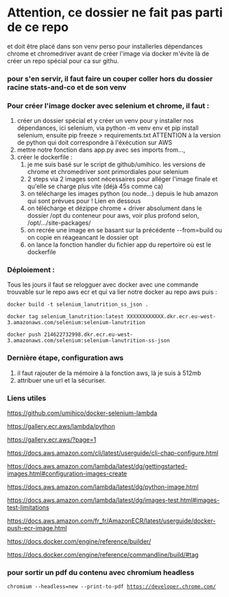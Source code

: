 # Attention, ce dossier ne fait pas parti de ce repo 
et doit être placé dans son venv perso pour installerles dépendances chrome et chromedriver avant de créer l'image via docker m'évite là de créer un repo spécial pour ca sur githu.

### pour s'en servir, il faut faire un couper coller hors du dossier racine stats-and-co et de son venv



### Pour créer l'image docker avec selenium et chrome, il faut :
1. créer un dossier spécial et y créer un venv pour y installer nos dépendances, ici selenium, 
    via python -m venv env et pip install selenium, ensuite pip freeze > requirements.txt
    ATTENTION à la version de python qui doit correspondre à l'éxécution sur AWS
2. mettre notre fonction dans app.py avec ses imports from...,
3. créer le dockerfile :
    1. je me suis basé sur le script de github/umihico. les versions de chrome et chromedriver sont primordiales pour selenium
    2. 2 steps via 2 images sont nécessaires pour alléger l'image finale et qu'elle se charge plus vite (déjà 45s comme ca)
    3. on télécharge les images python (ou node...) depuis le hub amazon qui sont prévues pour ! Lien en dessous
    4. on télécharge et dézippe chrome + driver absolument dans le dossier /opt du conteneur pour aws, voir plus profond selon, /opt/.../site-packages/
    5. on recrée une image en se basant sur la précédente --from=build ou on copie en réageancant le dossier opt
    6. on lance la fonction handler du fichier app du repertoire où est le dockerfile


### Déploiement :
Tous les jours il faut se relogguer avec docker avec une commande trouvable sur le repo aws ecr et qui va lier notre docker au repo aws puis :
```
docker build -t selenium_lanutrition_ss_json .

docker tag selenium_lanutrition:latest XXXXXXXXXXXX.dkr.ecr.eu-west-3.amazonaws.com/selenium:selenium-lanutrition

docker push 214622732998.dkr.ecr.eu-west-3.amazonaws.com/selenium:selenium-lanutrition-ss-json
```

### Dernière étape, configuration aws
1. il faut rajouter de la mémoire à la fonction aws, là je suis à 512mb 
3. attribuer une url et la sécuriser.



### Liens utiles
https://github.com/umihico/docker-selenium-lambda

https://gallery.ecr.aws/lambda/python 

https://gallery.ecr.aws/?page=1

https://docs.aws.amazon.com/cli/latest/userguide/cli-chap-configure.html

https://docs.aws.amazon.com/lambda/latest/dg/gettingstarted-images.html#configuration-images-create

https://docs.aws.amazon.com/lambda/latest/dg/python-image.html

https://docs.aws.amazon.com/lambda/latest/dg/images-test.html#images-test-limitations

https://docs.aws.amazon.com/fr_fr/AmazonECR/latest/userguide/docker-push-ecr-image.html

https://docs.docker.com/engine/reference/builder/  

https://docs.docker.com/engine/reference/commandline/build/#tag  


### pour sortir un pdf du contenu avec chromium headless
<code>chromium --headless=new --print-to-pdf https://developer.chrome.com/</code>